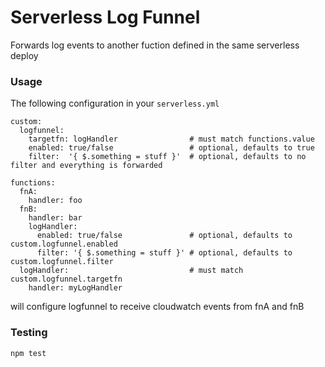 # Serverless Log Funnel

Forwards log events to another fuction defined in the same serverless deploy

### Usage

The following configuration in your `serverless.yml`
```
custom:
  logfunnel:
    targetfn: logHandler                # must match functions.value
    enabled: true/false                 # optional, defaults to true
    filter:  '{ $.something = stuff }'  # optional, defaults to no filter and everything is forwarded

functions:
  fnA:
    handler: foo
  fnB:
    handler: bar
    logHandler:
      enabled: true/false               # optional, defaults to custom.logfunnel.enabled
      filter: '{ $.something = stuff }' # optional, defaults to custom.logfunnel.filter
  logHandler:                           # must match custom.logfunnel.targetfn
    handler: myLogHandler
```
will configure logfunnel to receive cloudwatch events from fnA and fnB

### Testing

`npm test`
